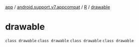 [app](../../../index.md) / [android.support.v7.appcompat](../../index.md) / [R](../index.md) / [drawable](.)

# drawable

`class drawable`
`class drawable`
`class drawable`
`class drawable`
